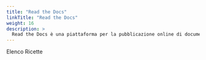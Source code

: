```yaml
---
title: "Read the Docs"
linkTitle: "Read the Docs"
weight: 16
description: >
  Read the Docs è una piattaforma per la pubblicazione online di documentazione, con un utile strutturazione del menù e un valido sistema di ricerca per parole chiave. Inoltre è responsive adattandosi alle varie misure dei display dei dispositivi mobile. [Leggi di più...](https://docs.readthedocs.io/en/stable)
---
```


Elenco Ricette

